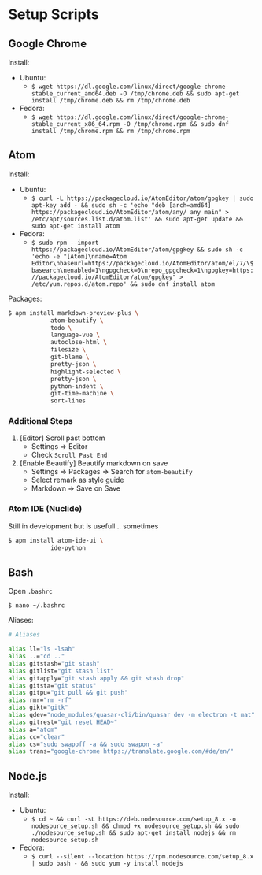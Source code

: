 # Setup Scripts

## Google Chrome

Install:

-   Ubuntu:
    -   `$ wget https://dl.google.com/linux/direct/google-chrome-stable_current_amd64.deb -O /tmp/chrome.deb && sudo apt-get install /tmp/chrome.deb && rm /tmp/chrome.deb`
-   Fedora:
    -   `$ wget https://dl.google.com/linux/direct/google-chrome-stable_current_x86_64.rpm -O /tmp/chrome.rpm && sudo dnf install /tmp/chrome.rpm && rm /tmp/chrome.rpm`

## Atom

Install:

-   Ubuntu:
    -   `$ curl -L https://packagecloud.io/AtomEditor/atom/gpgkey | sudo apt-key add - && sudo sh -c 'echo "deb [arch=amd64] https://packagecloud.io/AtomEditor/atom/any/ any main" > /etc/apt/sources.list.d/atom.list' && sudo apt-get update && sudo apt-get install atom`
-   Fedora:
    -   `$ sudo rpm --import https://packagecloud.io/AtomEditor/atom/gpgkey && sudo sh -c 'echo -e "[Atom]\nname=Atom Editor\nbaseurl=https://packagecloud.io/AtomEditor/atom/el/7/\$basearch\nenabled=1\ngpgcheck=0\nrepo_gpgcheck=1\ngpgkey=https://packagecloud.io/AtomEditor/atom/gpgkey" > /etc/yum.repos.d/atom.repo' && sudo dnf install atom`

Packages:

```bash
$ apm install markdown-preview-plus \
            atom-beautify \
            todo \
            language-vue \
            autoclose-html \
            filesize \
            git-blame \
            pretty-json \
            highlight-selected \
            pretty-json \
            python-indent \
            git-time-machine \
            sort-lines
```

### Additional Steps

1.  [Editor] Scroll past bottom
    -   Settings => Editor
    -   Check `Scroll Past End`
2.  [Enable Beautify] Beautify markdown on save
    -   Settings => Packages => Search for `atom-beautify`
    -   Select remark as style guide
    -   Markdown => Save on Save

### Atom IDE (Nuclide)

Still in development but is usefull... sometimes

```bash
$ apm install atom-ide-ui \
            ide-python
```

## Bash

Open `.bashrc`

`$ nano ~/.bashrc`

Aliases:

```bash
# Aliases

alias ll="ls -lsah"
alias ..="cd .."
alias gitstash="git stash"
alias gitlist="git stash list"
alias gitapply="git stash apply && git stash drop"
alias gitsta="git status"
alias gitpu="git pull && git push"
alias rmr="rm -rf"
alias gikt="gitk"
alias qdev="node_modules/quasar-cli/bin/quasar dev -m electron -t mat"
alias gitrest="git reset HEAD~"
alias a="atom"
alias cc="clear"
alias cs="sudo swapoff -a && sudo swapon -a"
alias trans="google-chrome https://translate.google.com/#de/en/"
```

## Node.js

Install:

-   Ubuntu:
    -   `$ cd ~ && curl -sL https://deb.nodesource.com/setup_8.x -o nodesource_setup.sh && chmod +x nodesource_setup.sh && sudo ./nodesource_setup.sh && sudo apt-get install nodejs && rm nodesource_setup.sh`
-   Fedora:
    -   `$ curl --silent --location https://rpm.nodesource.com/setup_8.x | sudo bash - && sudo yum -y install nodejs`
